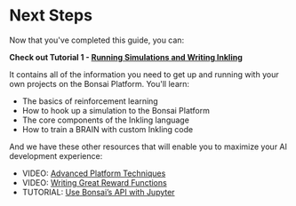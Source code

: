 # Next Steps

Now that you've completed this guide, you can:

**Check out Tutorial 1 - [Running Simulations and Writing Inkling][1]**

It contains all of the information you need to get up and running with your own projects on the Bonsai Platform. You'll learn:

* The basics of reinforcement learning 
* How to hook up a simulation to the Bonsai Platform
* The core components of the Inkling language
* How to train a BRAIN with custom Inkling code

And we have these other resources that will enable you to maximize your AI development experience:

* VIDEO: [Advanced Platform Techniques][2]
* VIDEO: [Writing Great Reward Functions][3]
* TUTORIAL: [Use Bonsai’s API with Jupyter][4]

[1]: ../tutorials/tutorial1.html
[2]: https://www.youtube.com/watch?v=E_JtPzT5-dg&index=3&list=PLAktfMEMCsOY9HUZKIuGI6yqefGBuszAV
[3]: https://www.youtube.com/watch?v=0R3PnJEisqk&list=PLAktfMEMCsOY9HUZKIuGI6yqefGBuszAV&index=4
[4]: ./jupyter-api-guide.html
